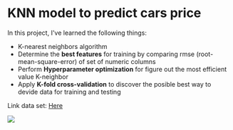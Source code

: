 # KNN model to predict cars price
In this project, I've learned the following things:
- K-nearest neighbors algorithm
- Determine the **best features** for training by comparing rmse (root-mean-square-error) of set of numeric columns
- Perform **Hyperparameter optimization** for figure out the most efficient value K-neighbor
- Apply **K-fold cross-validation** to discover the posible best way to devide data for training and testing

Link data set: [Here](https://archive.ics.uci.edu/ml/datasets/automobile)

![](https://res.cloudinary.com/dyd911kmh/image/upload/f_auto,q_auto:best/v1531424125/KNN_final1_ibdm8a.png)
